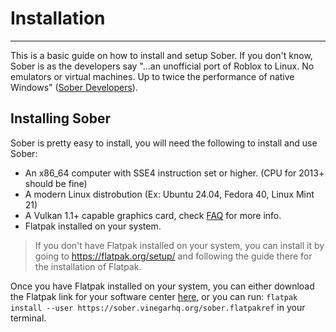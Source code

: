 # Installation
---

This is a basic guide on how to install and setup Sober. If you don't know, Sober is as the developers say "...an unofficial port of Roblox to Linux.
No emulators or virtual machines. Up to twice the performance of native Windows" ([Sober Developers](https://sober.vinegarhq.org/)).

## Installing Sober

Sober is pretty easy to install, you will need the following to install and use Sober:

* An x86_64 computer with SSE4 instruction set or higher. (CPU for 2013+ should be fine)
* A modern Linux distrobution (Ex: Ubuntu 24.04, Fedora 40, Linux Mint 21)
* A Vulkan 1.1+ capable graphics card, check [FAQ](../docs/faq.html) for more info.
* Flatpak installed on your system.

>  If you don't have Flatpak installed on your system, you can install it by going to https://flatpak.org/setup/ and following the guide there for the installation of Flatpak.

Once you have Flatpak installed on your system, you can either download the Flatpak link for your software center [here](https://sober.vinegarhq.org/sober.flatpakref), or you can run:  `flatpak install --user https://sober.vinegarhq.org/sober.flatpakref` in your terminal.

